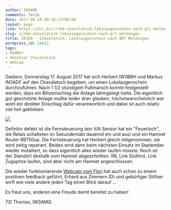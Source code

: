 ```yaml
---
author: IW3AMQ
comments: false
date: 2017-08-18 09:18:27+00:00
layout: page
link: https://drc.bz/ir3eb-chavalatsch-lokalaugenschein-nach-qrt-meldungen/
slug: ir3eb-chavalatsch-lokalaugenschein-nach-qrt-meldungen
title: IR3EB - Chavalatsch, Lokalaugenschein nach QRT Meldungen
wordpress_id: 14613
tags:
- HamNet
- Umsetzer Chavalatsch
- Webcam
---
```


Gestern, Donnerstag 17. August 2017 hat sich Herbert IW3BRH und Markus IN3ADF auf den Chavalatsch begeben, um einen Lokalaugenschein durchzuführen. Nach 1 1/2 stündigem Fußmarsch konnte festgestellt werden, dass ein Blitzeinschlag die Anlage lahmgelegt hatte. Die eigentlich gut geschützte Anlage mußte leider dran glauben, höchstwarscheinlich war wohl ein direkter Einschlag dafür verantwortlich und dabei ist auch relativ viel heil geblieben.

![](https://drc.bz/wp-content/uploads/2017/08/IMG_20170817_124401-1-1024x652.jpg)

Definitiv defekt ist die Fernsteuerung (ein V/A Sensor hat ein "Feuerloch", die Relais schalteten im Sekundentakt dauernd ein und aus) und ein Hamnet Router RB750up. Die Fernsteuerung hat Herbert gleich mitgenommen, sie wird zeitig repariert. Beides wird dann beim nächsten Einsatz im September wieder installiert, so dass eigentlich alles wieder laufen müsste. Noch ist der Standort deshalb vom Hamnet abgeschnitten. R6, Link Südtirol, Link Zugspitze laufen, sind aber nicht am Hamnet angeschlossen.

Die wieder funktionierende [Webcam vom Flori](http://www.foto-webcam.eu/webcam/chavalatsch/) hat auch schon zu einem positiven feedback geführt, Erhard aus Zimmern (D) und gebürtiger Stilfser wirft wie viele andere jeden Tag einen Blick darauf ...

Es freut uns, anderen eine Freude damit bereitet zu haben!

73! Thomas, IW3AMQ
